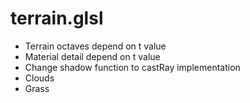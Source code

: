 # terrain.glsl
- Terrain octaves depend on t value
- Material detail depend on t value
- Change shadow function to castRay implementation
- Clouds
- Grass
